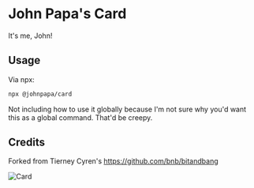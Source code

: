 # John Papa's Card

It's me, John!

## Usage

Via npx:

```bash
npx @johnpapa/card
```

Not including how to use it globally because I'm not sure why you'd want this as a global command. That'd be creepy.

## Credits

Forked from Tierney Cyren's https://github.com/bnb/bitandbang

![Card](https://raw.githubusercontent.com/johnpapa/johnpapa-card/master/card.gif)
